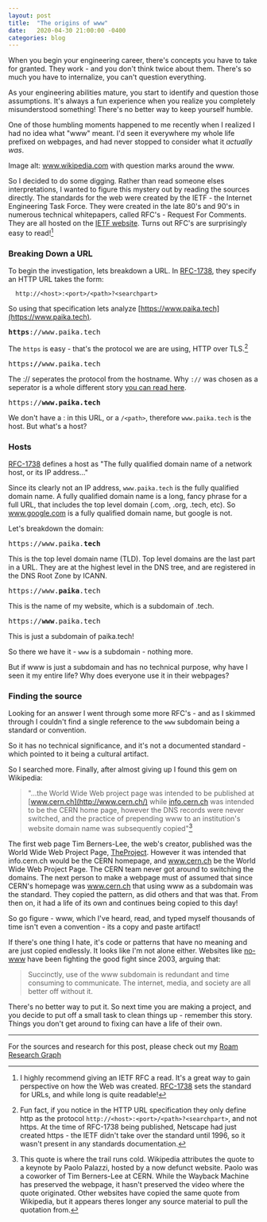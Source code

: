 ```yaml
---
layout: post
title:  "The origins of www"
date:   2020-04-30 21:00:00 -0400
categories: blog
---
```


When you begin your engineering career, there's concepts you have to take for granted. They work - and you don't think twice about them.  There's so much you have to internalize, you can't question everything.

As your engineering abilities mature, you start to identify and question those assumptions.  It's always a fun experience when you realize you completely misunderstood something!  There's no better way to keep yourself humble.

One of those humbling moments happened to me recently when I realized I had no idea what "www" meant.  I'd seen it everywhere my whole life prefixed on webpages, and had never stopped to consider what it *actually was*.

Image alt: www.wikipedia.com with question marks around the www.

So I decided to do some digging.  Rather than read someone elses interpretations, I wanted to figure this mystery out by reading the sources directly.  The standards for the web were created by the IETF - the Internet Engineering Task Force.  They were created in the late 80's and 90's in numerous technical whitepapers, called RFC's - Request For Comments.  They are all hosted on the [IETF website](https://www.rfc-editor.org/rfc-index.html).  Turns out RFC's are surprisingly easy to read![^1]

### Breaking Down a URL
To begin the investigation, lets breakdown a URL.  In [RFC-1738](https://tools.ietf.org/html/rfc1738), they specify an HTTP URL takes the form:
      
      http://<host>:<port>/<path>?<searchpart>

So using that specification lets analyze [https://www.paika.tech](https://www.paika.tech).  

<pre>
<b>https</b>://www.paika.tech
</pre>

The `https` is easy - that's the protocol we are are using, HTTP over TLS.[^2]

<pre>
https<b>://</b>www.paika.tech
</pre>

The :// seperates the protocol from the hostname.  Why `://` was chosen as a seperator is a whole different story [you can read here](https://www.w3.org/People/Berners-Lee/FAQ.html#etc).

<pre>
https://<b>www.paika.tech</b>
</pre>

We don't have a :<port> in this URL, or a `/<path>`, therefore `www.paika.tech` is the host.  But what's a host?

### Hosts

[RFC-1738](https://tools.ietf.org/html/rfc1738) defines a host as "The fully qualified domain name of a network host, or its IP address..."

Since its clearly not an IP address, `www.paika.tech` is the fully qualified domain name.  A fully qualified domain name is a long, fancy phrase for a full URL, that includes the top level domain (.com, .org, .tech, etc).  So www.google.com is a fully qualified domain name, but google is not.

Let's breakdown the domain:

<pre>
https://www.paika.<b>tech</b>
</pre>

This is the top level domain name (TLD).  Top level domains are the last part in a URL.  They are at the highest level in the DNS tree, and are registered in the DNS Root Zone by ICANN.

<pre>
https://www.<b>paika</b>.tech
</pre>

This is the name of my website, which is a subdomain of .tech.

<pre>
https://<b>www</b>.paika.tech
</pre>

This is just a subdomain of paika.tech!

So there we have it - `www` is a subdomain - nothing more.

But if www is just a subdomain and has no technical purpose, why have I seen it my entire life?  Why does everyone use it in their webpages?

### Finding the source

Looking for an answer I went through some more RFC's - and as I skimmed through I couldn't find a single reference to the `www` subdomain being a standard or convention.

So it has no technical significance, and it's not a documented standard - which pointed to it being a cultural artifact. 

So I searched more.  Finally, after almost giving up I found this gem on Wikipedia:

> "...the World Wide Web project page was intended to be published at [www.cern.ch](http://www.cern.ch/) while [info.cern.ch](http://info.cern.ch/) was intended to be the CERN home page, however the DNS records were never switched, and the practice of prepending www to an institution's website domain name was subsequently copied"[^3]

The first web page Tim Berners-Lee, the web's creator, published was the World Wide Web Project Page, [TheProject](http://info.cern.ch/hypertext/WWW/TheProject.html).  However it was intended that info.cern.ch would be the CERN homepage, and www.cern.ch be the World Wide Web Project Page.  The CERN team never got around to switching the domains.  The next person to make a webpage must of assumed that since CERN's homepage was www.cern.ch that using www as a subdomain was the standard.  They copied the pattern, as did others and that was that.  From then on, it had a life of its own and continues being copied to this day!  

So go figure - www, which I've heard, read, and typed myself thousands of time isn't even a convention - its a copy and paste artifact!  

If there's one thing I hate, it's code or patterns that have no meaning and are just copied endlessly.  It looks like I'm not alone either.  Websites like [no-www]([http://no-www.org/](http://no-www.org/)) have been fighting the good fight since 2003, arguing that:

> Succinctly, use of the www subdomain is redundant and time consuming to communicate. The internet, media, and society are all better off without it.

There's no better way to put it.  So next time you are making a project, and you decide to put off a small task to clean things up - remember this story.  Things you don't get around to fixing can have a life of their own.

---
For the sources and research for this post, please check out my [Roam Research Graph](https://roamresearch.com/#/app/ChrisPaika/graph)

[^1]: I highly recommend giving an IETF RFC a read.  It's a great way to gain perspective on how the Web was created.  [RFC-1738](https://tools.ietf.org/html/rfc1738) sets the standard for URLs, and while long is quite readable!

[^2]: Fun fact, if you notice in the HTTP URL specification they only define http as the protocol `http://<host>:<port>/<path>?<searchpart>`, and not https.  At the time of RFC-1738 being published, Netscape had just created https - the IETF didn't take over the standard until 1996, so it wasn't present in any standards documentation.

[^3]:  This quote is where the trail runs cold.  Wikipedia attributes the quote to a keynote by Paolo Palazzi, hosted by a now defunct website.  Paolo was a coworker of Tim Berners-Lee at CERN.  While the Wayback Machine has preserved the webpage, it hasn't preserved the video where the quote originated.  Other websites have copied the same quote from Wikipedia, but it appears theres longer any source material to pull the quotation from.